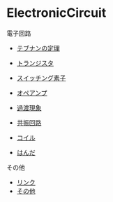 # ElectronicCircuit

電子回路

- [テブナンの定理](Thévenin'sTheorem.md)

- [トランジスタ](Transistor.md)
- [スイッチング素子](SwitchingElement.md)

- [オペアンプ](OperationalAmplifier.md)
- [過渡現象](TransientPhenomena.md)
- [共振回路](ResonantCircuit.md)
- [コイル](Inductor.md)

- [はんだ](Solder.md)

その他
- [リンク](Links.md)
- [その他](Misc.md)

